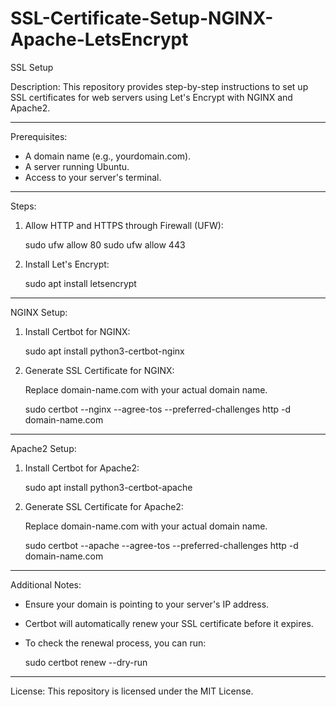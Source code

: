 # SSL-Certificate-Setup-NGINX-Apache-LetsEncrypt


SSL Setup

Description:
This repository provides step-by-step instructions to set up SSL certificates for web servers using Let's Encrypt with NGINX and Apache2.

---

Prerequisites:
- A domain name (e.g., yourdomain.com).
- A server running Ubuntu.
- Access to your server's terminal.

---

Steps:

1. Allow HTTP and HTTPS through Firewall (UFW):

    sudo ufw allow 80
    sudo ufw allow 443

2. Install Let's Encrypt:

    sudo apt install letsencrypt

---

NGINX Setup:

1. Install Certbot for NGINX:

    sudo apt install python3-certbot-nginx

2. Generate SSL Certificate for NGINX:

    Replace domain-name.com with your actual domain name.

    sudo certbot --nginx --agree-tos --preferred-challenges http -d domain-name.com

---

Apache2 Setup:

1. Install Certbot for Apache2:

    sudo apt install python3-certbot-apache

2. Generate SSL Certificate for Apache2:

    Replace domain-name.com with your actual domain name.

    sudo certbot --apache --agree-tos --preferred-challenges http -d domain-name.com

---

Additional Notes:
- Ensure your domain is pointing to your server's IP address.
- Certbot will automatically renew your SSL certificate before it expires.
- To check the renewal process, you can run:

    sudo certbot renew --dry-run

---

License:
This repository is licensed under the MIT License.
